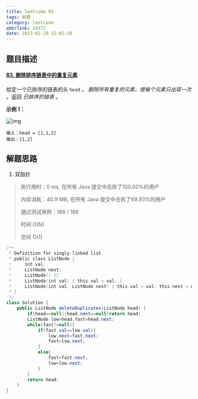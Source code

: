 ```yaml
---
title: leetcode 83
tags: 刷题
category: leetcode
abbrlink: 14372
date: 2023-02-28 15:01:20
---
```


## 题目描述

#### [83. 删除排序链表中的重复元素](https://leetcode.cn/problems/remove-duplicates-from-sorted-list/)



给定一个已排序的链表的头 `head` ， *删除所有重复的元素，使每个元素只出现一次* 。返回 *已排序的链表* 。

 

**示例 1：**

![img](https://cdn.jsdelivr.net/gh/Kong-PR/Typora-picture@latest/img/list1.jpg)

```
输入：head = [1,1,2]
输出：[1,2]
```

## 解题思路

1. 双指针

> 执行用时：0 ms, 在所有 Java 提交中击败了100.00%的用户
>
> 内存消耗：40.9 MB, 在所有 Java 提交中击败了69.93%的用户
>
> 通过测试用例：166 / 166
>
> 时间 O(N)
>
> 空间 O(1)

```java
/**
 * Definition for singly-linked list.
 * public class ListNode {
 *     int val;
 *     ListNode next;
 *     ListNode() {}
 *     ListNode(int val) { this.val = val; }
 *     ListNode(int val, ListNode next) { this.val = val; this.next = next; }
 * }
 */
class Solution {
    public ListNode deleteDuplicates(ListNode head) {
        if(head==null||head.next==null)return head;
        ListNode low=head,fast=head.next;
        while(fast!=null){
            if(fast.val==low.val){
                low.next=fast.next;
                fast=low.next;
            }
            else{
                fast=fast.next;
                low=low.next;
            }
        }
        return head;
    }
}
```

